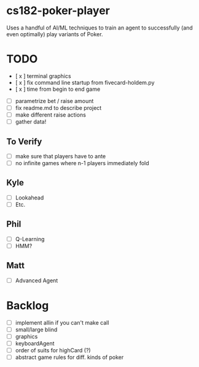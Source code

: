 # cs182-poker-player

Uses a handful of AI/ML techniques to train an agent to successfully (and even optimally) play variants of Poker.

# TODO
- [ x ] terminal graphics
- [ x ] fix command line startup from fivecard-holdem.py
- [ x ] time from begin to end game
- [ ] parametrize bet / raise amount
- [ ] fix readme.md to describe project
- [ ] make different raise actions
- [ ] gather data!

## To Verify
- [ ] make sure that players have to ante
- [ ] no infinite games where n-1 players immediately fold

## Kyle
- [ ] Lookahead
- [ ] Etc.
## Phil
- [ ] Q-Learning
- [ ] HMM?
## Matt
- [ ] Advanced Agent
# Backlog
- [ ] implement allin if you can't make call
- [ ] small/large blind
- [ ] graphics
- [ ] keyboardAgent
- [ ] order of suits for highCard (?)
- [ ] abstract game rules for diff. kinds of poker
